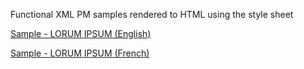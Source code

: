 Functional XML PM samples rendered to HTML using the style sheet

[Sample - LORUM IPSUM (English)](https://healthcanada.github.io/HPFB/product-monograph/samples/lorum-en/spl/df363dae-0612-4be7-bb92-a8381fa1da35.html)

[Sample - LORUM IPSUM (French)](https://healthcanada.github.io/HPFB/product-monograph/samples/lorum-fr/spl/fe363dae-0612-4be7-bb92-a8381fa1da35.html)
